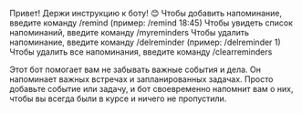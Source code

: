Привет! Держи инструкцию к боту! 😊
Чтобы добавить напоминание, введите команду /remind (пример: /remind 18:45)
Чтобы увидеть список напоминаний, введите команду /myreminders
Чтобы удалить напоминание, введите команду /delreminder (пример: /delreminder 1)
Чтобы удалить все напоминания, введите команду /clearreminders


Этот бот помогает вам не забывать важные события и дела. Он напоминает  важных встречах и запланированных задачах.  Просто добавьте событие или задачу, и бот своевременно напомнит вам о них, чтобы вы всегда были в курсе и ничего не пропустили.

